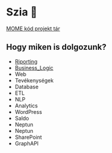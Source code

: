 # Szia 👋

[MOME kód projekt tár](https://github.com/orgs/Moholy-Nagy-University/projects?type=classic)

## Hogy miken is dolgozunk?

* [Riporting](https://github.com/orgs/Moholy-Nagy-University/projects/3) 
* [Business_Logic](https://github.com/orgs/Moholy-Nagy-University/projects/4) 
* Web 
* Tevékenységek 
* Database 
* ETL 
* NLP 
* Analytics 
* WordPress
* Saldo 
* Neptun 
* Neptun 
* SharePoint 
* GraphAPI
